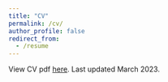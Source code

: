 ```yaml
---
title: "CV"
permalink: /cv/
author_profile: false
redirect_from:
  - /resume
---
```


View CV pdf [here](../../files/cv_schenfisch.pdf). Last updated
March 2023.

